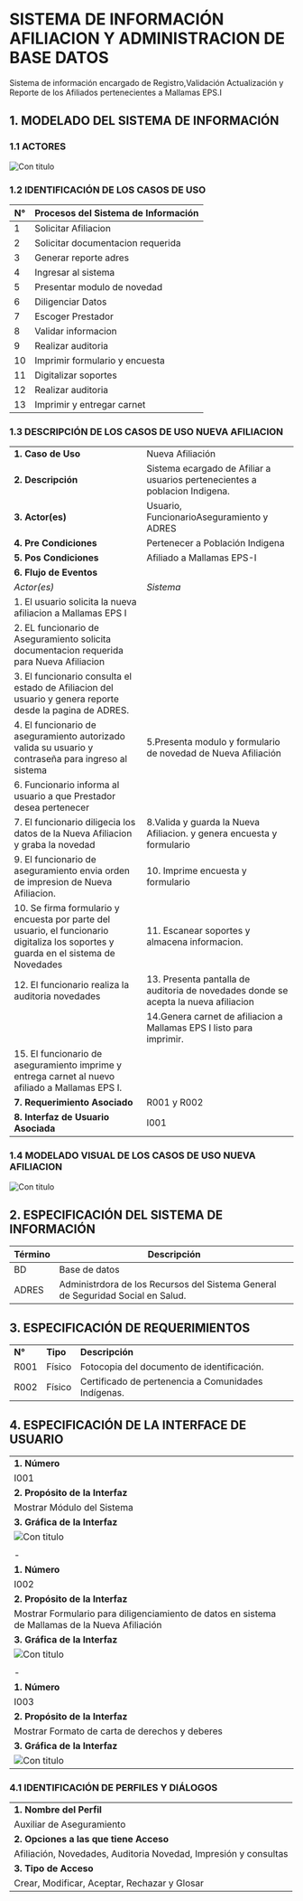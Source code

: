 # SISTEMA DE INFORMACIÓN AFILIACION Y ADMINISTRACION DE BASE DATOS

Sistema de información encargado de Registro,Validación Actualización y Reporte de los Afiliados pertenecientes a Mallamas EPS.I

## 1. MODELADO DEL SISTEMA DE INFORMACIÓN

### 1.1 ACTORES 

![Con titulo](img/ActorNuevaAfiliacion.jpg "Actores")

### 1.2 IDENTIFICACIÓN DE LOS CASOS DE USO

| N° | Procesos del Sistema de Información |
| ------ | ----------------------------------- |
| 1 |Solicitar Afiliacion              |
| 2 |Solicitar documentacion requerida             |
| 3 |Generar reporte adres              |
| 4 |Ingresar al sistema              |
| 5 |Presentar modulo de novedad              |
| 6 |Diligenciar Datos              |
| 7 |Escoger Prestador             |
| 8 |Validar informacion              |
| 9 |Realizar auditoria              |
| 10 |Imprimir formulario y encuesta            |
| 11 |Digitalizar soportes              |
| 12 |Realizar auditoria             |
| 13 |Imprimir y entregar carnet              |
### 1.3 DESCRIPCIÓN DE LOS CASOS DE USO NUEVA AFILIACION

| | |
| - | - |
| **1. Caso de Uso** | Nueva Afiliación |
| **2. Descripción** | Sistema ecargado de Afiliar a usuarios pertenecientes a poblacion Indigena. |
| **3. Actor(es)**   | Usuario, FuncionarioAseguramiento y ADRES |
| **4. Pre Condiciones** |Pertenecer a Población Indigena |
| **5. Pos Condiciones** | Afiliado a Mallamas EPS-I |
| **6. Flujo de Eventos** |
| *Actor(es)* | *Sistema* |
| 1. El usuario solicita la nueva afiliacion a Mallamas EPS I ||
| 2. EL funcionario de Aseguramiento solicita documentacion requerida para Nueva Afiliacion||
|3. El funcionario consulta el estado de Afiliacion del usuario y genera reporte desde la pagina de ADRES. ||
|4. El funcionario de aseguramiento autorizado valida su usuario y contraseña para ingreso al sistema|5.Presenta modulo y formulario de novedad de Nueva  Afiliación|
| 6. Funcionario informa al usuario a que Prestador desea pertenecer||
| 7. El funcionario diligecia los datos de la Nueva Afiliacion y graba la novedad | 8.Valida y guarda la  Nueva Afiliacion. y genera encuesta y formulario ||
|9. El funcionario de aseguramiento  envia orden de impresion de Nueva Afiliacion. |10. Imprime encuesta y formulario|
|10. Se firma formulario y encuesta por parte del usuario, el funcionario digitaliza los soportes y guarda en el sistema de Novedades|11. Escanear soportes y almacena informacion.|
|12. El funcionario realiza la auditoria novedades| 13. Presenta pantalla de auditoria de novedades donde se acepta la nueva afiliacion|
|  | 14.Genera carnet de afiliacion a Mallamas EPS I listo para imprimir. 
|15. El funcionario de aseguramiento imprime y entrega carnet al nuevo afiliado a Mallamas EPS I.||
| **7. Requerimiento Asociado** | R001 y R002 |
| **8. Interfaz de Usuario Asociada** | I001 |

### 1.4 MODELADO VISUAL DE LOS CASOS DE USO NUEVA AFILIACION

![Con titulo](img/nuevaAfIliacion.jpg "Caso de uso")

## 2. ESPECIFICACIÓN DEL SISTEMA DE INFORMACIÓN

| Término | Descripción |
| ------- | ----------- |
| BD | Base de datos  |
| ADRES | Administrdora de los Recursos del Sistema General de Seguridad Social en Salud. |



## 3. ESPECIFICACIÓN DE REQUERIMIENTOS

| | | |
| - | - | - |
| **N°** | **Tipo** | **Descripción** |
| R001 | Físico | Fotocopia del documento de identificación. |
| R002 | Físico | Certificado de pertenencia a Comunidades Indígenas. |

## 4. ESPECIFICACIÓN DE LA INTERFACE DE USUARIO

| |
| - |
| **1. Número** |
| I001 |
| **2. Propósito de la Interfaz** |
| Mostrar Módulo del Sistema|
| **3. Gráfica de la Interfaz**|
| ![Con titulo](img/Interfaz01.jpg "Interfaz de Usuario") |
| |
| - |
| **1. Número** |
| I002 |
| **2. Propósito de la Interfaz** |
| Mostrar Formulario para diligenciamiento de datos en sistema de Mallamas de la Nueva Afiliación|
| **3. Gráfica de la Interfaz**|
| ![Con titulo](img/formulario.png  "Interfaz de Usuario") |
| |
| - |
| **1. Número** |
| I003 |
| **2. Propósito de la Interfaz** |
| Mostrar Formato de carta de derechos y deberes|
| **3. Gráfica de la Interfaz**|
| ![Con titulo](img/encuesta.png "Interfaz de Usuario") 
### 4.1 IDENTIFICACIÓN DE PERFILES Y DIÁLOGOS

| |
| - |
| **1. Nombre del Perfil** |
| Auxiliar de Aseguramiento|
| **2. Opciones a las que tiene Acceso**|
| Afiliación, Novedades, Auditoria Novedad, Impresión y consultas|
| **3. Tipo de Acceso** |
| Crear, Modificar, Aceptar, Rechazar y Glosar |